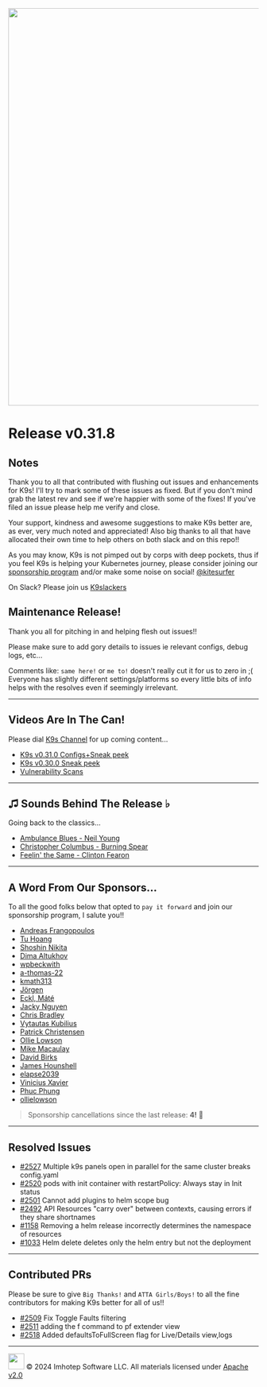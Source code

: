 <img src="https://raw.githubusercontent.com/Ya-hwon/k9s/master/assets/k9s.png" align="center" width="800" height="auto"/>

# Release v0.31.8

## Notes

Thank you to all that contributed with flushing out issues and enhancements for K9s!
I'll try to mark some of these issues as fixed. But if you don't mind grab the latest rev
and see if we're happier with some of the fixes!
If you've filed an issue please help me verify and close.

Your support, kindness and awesome suggestions to make K9s better are, as ever, very much noted and appreciated!
Also big thanks to all that have allocated their own time to help others on both slack and on this repo!!

As you may know, K9s is not pimped out by corps with deep pockets, thus if you feel K9s is helping your Kubernetes journey,
please consider joining our [sponsorship program](https://github.com/sponsors/derailed) and/or make some noise on social! [@kitesurfer](https://twitter.com/kitesurfer)

On Slack? Please join us [K9slackers](https://join.slack.com/t/k9sers/shared_invite/enQtOTA5MDEyNzI5MTU0LWQ1ZGI3MzliYzZhZWEyNzYxYzA3NjE0YTk1YmFmNzViZjIyNzhkZGI0MmJjYzhlNjdlMGJhYzE2ZGU1NjkyNTM)

## Maintenance Release!

Thank you all for pitching in and helping flesh out issues!!

Please make sure to add gory details to issues ie relevant configs, debug logs, etc...

Comments like: `same here!` or `me to!` doesn't really cut it for us to zero in ;(
Everyone has slightly different settings/platforms so every little bits of info helps with the resolves even if seemingly irrelevant.

---

## Videos Are In The Can!

Please dial [K9s Channel](https://www.youtube.com/channel/UC897uwPygni4QIjkPCpgjmw) for up coming content...

* [K9s v0.31.0 Configs+Sneak peek](https://youtu.be/X3444KfjguE)
* [K9s v0.30.0 Sneak peek](https://youtu.be/mVBc1XneRJ4)
* [Vulnerability Scans](https://youtu.be/ULkl0MsaidU)

---

## ♫ Sounds Behind The Release ♭

Going back to the classics...

* [Ambulance Blues - Neil Young](https://www.youtube.com/watch?v=bCQisTEdBwY)
* [Christopher Columbus - Burning Spear](https://www.youtube.com/watch?v=5qbMKTY_Cr0)
* [Feelin' the Same - Clinton Fearon](https://www.youtube.com/watch?v=aRPF2Yta_cs)

---

## A Word From Our Sponsors...

To all the good folks below that opted to `pay it forward` and join our sponsorship program, I salute you!!

* [Andreas Frangopoulos](https://github.com/qubeio)
* [Tu Hoang](https://github.com/rebyn)
* [Shoshin Nikita](https://github.com/ShoshinNikita)
* [Dima Altukhov](https://github.com/alt-dima)
* [wpbeckwith](https://github.com/wpbeckwith)
* [a-thomas-22](https://github.com/a-thomas-22)
* [kmath313](https://github.com/kmath313)
* [Jörgen](https://github.com/wthrbtn)
* [Eckl, Máté](https://github.com/ecklm)
* [Jacky Nguyen](https://github.com/nktpro)
* [Chris Bradley](https://github.com/chrisbradleydev)
* [Vytautas Kubilius](https://github.com/vytautaskubilius)
* [Patrick Christensen](https://github.com/BuriedStPatrick)
* [Ollie Lowson](https://github.com/ollielowson-wcbs)
* [Mike Macaulay](https://github.com/mmacaula)
* [David Birks](https://github.com/dbirks)
* [James Hounshell](https://github.com/jameshounshell)
* [elapse2039](https://github.com/elapse2039)
* [Vinicius Xavier](https://github.com/vinixaavier)
* [Phuc Phung](https://github.com/Foxhound401)
* [ollielowson](https://github.com/ollielowson)

> Sponsorship cancellations since the last release: **4!** 🥹

---

## Resolved Issues

* [#2527](https://github.com/Ya-hwon/k9s/issues/2527) Multiple k9s panels open in parallel for the same cluster breaks config.yaml
* [#2520](https://github.com/Ya-hwon/k9s/issues/2520) pods with init container with restartPolicy: Always stay in Init status
* [#2501](https://github.com/Ya-hwon/k9s/issues/2501) Cannot add plugins to helm scope bug
* [#2492](https://github.com/Ya-hwon/k9s/issues/2492) API Resources "carry over" between contexts, causing errors if they share shortnames
* [#1158](https://github.com/Ya-hwon/k9s/issues/1158) Removing a helm release incorrectly determines the namespace of resources
* [#1033](https://github.com/Ya-hwon/k9s/issues/1033) Helm delete deletes only the helm entry but not the deployment

---

## Contributed PRs

Please be sure to give `Big Thanks!` and `ATTA Girls/Boys!` to all the fine contributors for making K9s better for all of us!!

* [#2509](https://github.com/Ya-hwon/k9s/pull/2509) Fix Toggle Faults filtering
* [#2511](https://github.com/Ya-hwon/k9s/pull/2511) adding the f command to pf extender view
* [#2518](https://github.com/Ya-hwon/k9s/pull/2518) Added defaultsToFullScreen flag for Live/Details view,logs

---

<img src="https://raw.githubusercontent.com/Ya-hwon/k9s/master/assets/imhotep_logo.png" width="32" height="auto"/> © 2024 Imhotep Software LLC. All materials licensed under [Apache v2.0](http://www.apache.org/licenses/LICENSE-2.0)